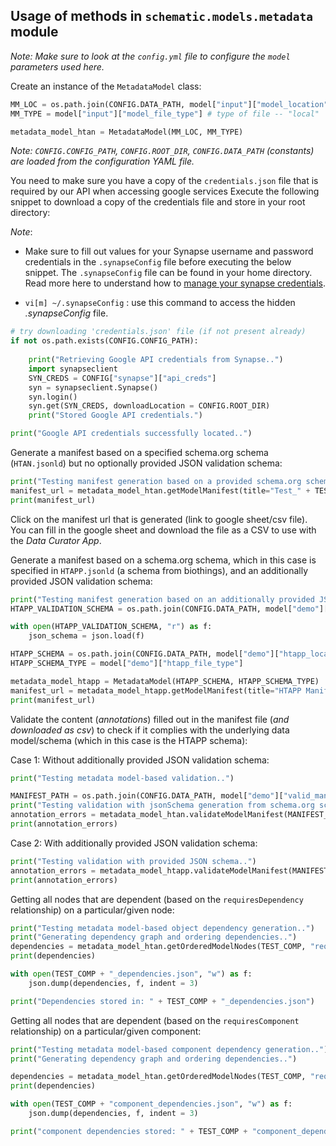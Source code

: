 ## Usage of methods in `schematic.models.metadata` module

_Note: Make sure to look at the `config.yml` file to configure the `model` parameters used here._

Create an instance of the `MetadataModel` class:
```python
MM_LOC = os.path.join(CONFIG.DATA_PATH, model["input"]["model_location"])   # location of HTAN data model (JSON-LD)
MM_TYPE = model["input"]["model_file_type"] # type of file -- "local"

metadata_model_htan = MetadataModel(MM_LOC, MM_TYPE)
```

_Note: `CONFIG.CONFIG_PATH`, `CONFIG.ROOT_DIR`, `CONFIG.DATA_PATH` (constants) are loaded from the configuration YAML file._

You need to make sure you have a copy of the `credentials.json` file that is required by our API when accessing google services
Execute the following snippet to download a copy of the credentials file and store in your root directory:

_Note_: 

- Make sure to fill out values for your Synapse username and password credentials in the `.synapseConfig` file before executing the below snippet. The `.synapseConfig` file can be found in your home directory. Read more here to understand how to [manage your synapse credentials](https://python-docs.synapse.org/build/html/Credentials.html).

- `vi[m] ~/.synapseConfig` : use this command to access the hidden _.synapseConfig_ file.

```python
# try downloading 'credentials.json' file (if not present already)
if not os.path.exists(CONFIG.CONFIG_PATH):
    
    print("Retrieving Google API credentials from Synapse..")
    import synapseclient
    SYN_CREDS = CONFIG["synapse"]["api_creds"]
    syn = synapseclient.Synapse()
    syn.login()
    syn.get(SYN_CREDS, downloadLocation = CONFIG.ROOT_DIR)
    print("Stored Google API credentials.")

print("Google API credentials successfully located..")
```

Generate a manifest based on a specified schema.org schema (`HTAN.jsonld`) but no optionally provided JSON validation schema:

```python
print("Testing manifest generation based on a provided schema.org schema..")
manifest_url = metadata_model_htan.getModelManifest(title="Test_" + TEST_COMP, rootNode=TEST_COMP, filenames=["1.txt", "2.txt", "3.txt"])
print(manifest_url)
```

Click on the manifest url that is generated (link to google sheet/csv file). You can fill in the google sheet and download the file as a CSV to use with the _Data Curator App_.

Generate a manifest based on a schema.org schema, which in this case is specified in `HTAPP.jsonld` (a schema from biothings), and an additionally provided JSON validation schema:

```python
print("Testing manifest generation based on an additionally provided JSON schema..")
HTAPP_VALIDATION_SCHEMA = os.path.join(CONFIG.DATA_PATH, model["demo"]["htapp_validation_file_location"])

with open(HTAPP_VALIDATION_SCHEMA, "r") as f:
    json_schema = json.load(f)

HTAPP_SCHEMA = os.path.join(CONFIG.DATA_PATH, model["demo"]["htapp_location"])
HTAPP_SCHEMA_TYPE = model["demo"]["htapp_file_type"]

metadata_model_htapp = MetadataModel(HTAPP_SCHEMA, HTAPP_SCHEMA_TYPE)
manifest_url = metadata_model_htapp.getModelManifest(title="HTAPP Manifest", rootNode="", jsonSchema=json_schema, filenames=["1.txt", "2.txt", "3.txt"])
print(manifest_url)
```

Validate the content (_annotations_) filled out in the manifest file (_and downloaded as csv_) to check if it complies with the underlying data model/schema (which in this case is the HTAPP schema):

Case 1: Without additionally provided JSON validation schema:

```python
print("Testing metadata model-based validation..")

MANIFEST_PATH = os.path.join(CONFIG.DATA_PATH, model["demo"]["valid_manifest"])
print("Testing validation with jsonSchema generation from schema.org schema..")
annotation_errors = metadata_model_htan.validateModelManifest(MANIFEST_PATH, TEST_COMP)
print(annotation_errors)
```

Case 2: With additionally provided JSON validation schema:

```python
print("Testing validation with provided JSON schema..")
annotation_errors = metadata_model_htapp.validateModelManifest(MANIFEST_PATH, TEST_COMP, json_schema)
print(annotation_errors)
```

Getting all nodes that are dependent (based on the `requiresDependency` relationship) on a particular/given node:

```python
print("Testing metadata model-based object dependency generation..")
print("Generating dependency graph and ordering dependencies..")
dependencies = metadata_model_htan.getOrderedModelNodes(TEST_COMP, "requiresDependency")
print(dependencies)

with open(TEST_COMP + "_dependencies.json", "w") as f:
    json.dump(dependencies, f, indent = 3)

print("Dependencies stored in: " + TEST_COMP + "_dependencies.json")
```

Getting all nodes that are dependent (based on the `requiresComponent` relationship) on a particular/given component:

```python
print("Testing metadata model-based component dependency generation..")
print("Generating dependency graph and ordering dependencies..")

dependencies = metadata_model_htan.getOrderedModelNodes(TEST_COMP, "requiresComponent")
print(dependencies)

with open(TEST_COMP + "component_dependencies.json", "w") as f:
    json.dump(dependencies, f, indent = 3)

print("component dependencies stored: " + TEST_COMP + "component_dependencies.json")
```